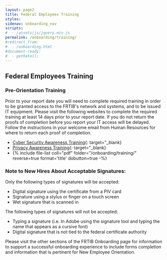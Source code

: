 ```yaml
---
layout: page2
title: Federal Employees Training
styles:
sidenav: onboarding_nav
scripts:
#  - /assets/js/jquery.min.js
permalink: /onboarding/training/
#redirect_from:
#  - /onboarding.html
#document-ready:
#  - getRate();
---
```


## Federal Employees Training

### Pre-Orientation Training

Prior to your report date you will need to complete required training in order to be granted access to the FRTIB's network and systems, and to be issued IT equipment. Please visit the following websites to complete the required training at least 14 days prior to your report date. If you do not return the proofs of completion before you report your IT access will be delayed. Follow the instructions in your welcome email from Human Resources for where to return each proof of completion.

* [Cyber Security Awareness Training](https://dl.dod.cyber.mil/wp-content/uploads/trn/online/disa_cac_2022_final_web/launch.html){: target="_blank}
* [Privacy Awareness Training](https://www.dhs.gov/xlibrary/privacy_training/index.htm){: target="_blank}
* {% include file-list coll="pdf" folder="/onboarding/training/" reverse=true format='title' dobutton=true -%}

<!-- -->
### Note to New Hires About Acceptable Signatures:

Only the following types of signatures will be accepted:

* Digital signature using the certificate from a PIV card
* Signature using a stylus or finger on a touch screen
* Wet signature that is scanned in

The following types of signatures will not be accepted:

* Typing a signature (i.e. In Adobe using the signature tool and typing the name that appears as a cursive font)
* Digital signature that is not tied to the federal certificate authority

Please visit the other sections of the FRTIB Onboarding page for information to support a successful onboarding experience to include forms completion and information that is pertinent for New Employee Orientation.

<!-- CONTENT END -->
